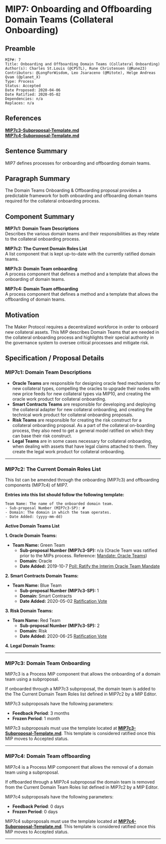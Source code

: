 # MIP7: Onboarding and Offboarding Domain Teams (Collateral Onboarding)

## Preamble
```
MIP#: 7
Title: Onboarding and Offboarding Domain Teams (Collateral Onboarding)
Author(s): Charles St.Louis (@CPSTL), Rune Christensen (@Rune23)
Contributors: @LongForWisdom, Leo Jsaraceno (@Mitote), Helge Andreas Qvam (@planet_X)
Type: Process
Status: Accepted
Date Proposed: 2020-04-06
Date Ratified: 2020-05-02
Dependencies: n/a
Replaces: n/a
```

## References
**[MIP7c3-Subproposal-Template.md](MIP7c3-Subproposal-Template.md)**  
**[MIP7c4-Subproposal-Template.md](MIP7c4-Subproposal-Template.md)**  

## Sentence Summary

MIP7 defines processes for onboarding and offboarding domain teams.

## Paragraph Summary

The Domain Teams Onboarding & Offboarding proposal provides a predictable framework for both onboarding and offboarding domain teams required for the collateral onboarding process.

## Component Summary

**MIP7c1: Domain Team Descriptions**  
Describes the various domain teams and their responsibilities as they relate to the collateral onboarding process.

**MIP7c2: The Current Domain Roles List**  
A list component that is kept up-to-date with the currently ratified domain teams.

**MIP7c3: Domain Team onboarding**  
A process component that defines a method and a template that allows the onboarding of domain teams.

**MIP7c4: Domain Team offboarding**  
A process component that defines a method and a template that allows the offboarding of domain teams.

## Motivation

The Maker Protocol requires a decentralized workforce in order to onboard new collateral assets. This MIP  describes Domain Teams that are needed in the collateral onboarding process and highlights their special authority in the governance system to oversee critical processes and mitigate risk.

## Specification / Proposal Details

### MIP7c1: Domain Team Descriptions

- **Oracle Teams** are responsible for designing oracle feed mechanisms for new collateral types, compelling the oracles to upgrade their nodes with new price feeds for new collateral types via MIP10, and creating the oracle work product for collateral onboarding.
- **Smart Contracts Teams** are responsible for developing and deploying the collateral adapter for new collateral onboarding, and creating the technical work product for collateral onboarding proposals.
- **Risk Teams** are responsible for creating the risk construct for a collateral onboarding proposal. As a part of the collateral on-boarding process, they also need to get a general model ratified on which they can base their risk construct.
- **Legal Teams** are in some cases necessary for collateral onboarding, when dealing with assets that have legal claims attached to them. They create the legal work product for collateral onboarding.


---

### MIP7c2: The Current Domain Roles List

This list can be amended through the onboarding (MIP7c3) and offboarding components (MIP7c4) of MIP7.

**Entries into this list should follow the following template:**

```
Team Name: The name of the onboarded domain team.
- Sub-proposal Number (MIP7c3-SP): #
- Domain: The domain in which the team operates.
- Date Added: (yyyy-mm-dd)
```

**Active Domain Teams List**

**1. Oracle Domain Teams:** 
- **Team Name:** Green Team
	- **Sub-proposal Number (MIP7c3-SP):** n/a (Oracle Team was ratified prior to the MIPs process. Reference: [Mandate: Oracle Teams](https://forum.makerdao.com/t/mandate-oracle-teams/443))
	- **Domain:** Oracle
	- **Date Added:** 2019-10-7 [Poll: Ratify the Interim Oracle Team Mandate](https://vote.makerdao.com/polling-proposal/qmas1bqrquo2h41qv4fa8hpek9ukb7dlwtpkpn62r5hhmq)

**2. Smart Contracts Domain Teams:**

- **Team Name:** Blue Team
	- **Sub-proposal Number (MIP7c3-SP):** 1
	- **Domain:** Smart Contracts
	- **Date Added:** 2020-05-02 [Ratification Vote](https://vote.makerdao.com/executive-proposal/lower-usdc-sf-add-wbtc-ratify-the-initial-mips-and-subproposals)

**3. Risk Domain Teams:**
- **Team Name:** Red Team
	- **Sub-proposal Number (MIP7c3-SP):** 2
	- **Domain:** Risk 
	- **Date Added:** 2020-06-25 [Ratification Vote](https://mkrgov.science/executive/0x1d51ca29e35b6ce30167f634dd21376da1341d9b)

**4. Legal Domain Teams:**

---
### MIP7c3: Domain Team Onboarding

MIP7c3 is a Process MIP component that allows the onboarding of a domain team using a subproposal. 

If onboarded through a MIP7c3 subproposal, the domain team is added to the The Current Domain Team Roles list defined in MIP7c2 by a MIP Editor.

MIP7c3 subproposals have the following parameters:
-   **Feedback Period**: 3 months
-   **Frozen Period**: 1 month

MIP7c3 subproposals must use the template located at  **[MIP7c3-Subproposal-Template.md](MIP7c3-Subproposal-Template.md)**. This template is considered ratified once this MIP moves to Accepted status.

---

### MIP7c4: Domain Team offboarding

MIP7c4 is a Process MIP component that allows the removal of a domain team using a subproposal.

If offboarded through a MIP7c4 subproposal the domain team is removed from the Current Domain Team Roles list defined in MIP7c2 by a MIP Editor.

 MIP7c4 subproposals have the following parameters:
-   **Feedback Period**: 0 days
-   **Frozen Period**: 0 days

MIP7c4 subproposals must use the template located at  **[MIP7c4-Subproposal-Template.md](MIP7c4-Subproposal-Template.md)**. This template is considered ratified once this MIP moves to Accepted status.

---
